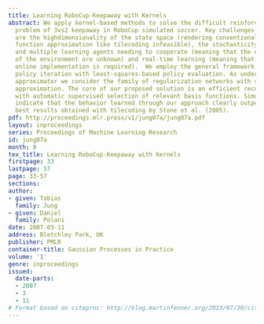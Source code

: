 ```yaml
---
title: Learning RoboCup-Keepaway with Kernels
abstract: We apply kernel-based methods to solve the difficult reinforcement learning
  problem of 3vs2 keepaway in RoboCup simulated soccer. Key challenges in keepaway
  are the highdimensionality of the state space (rendering conventional discretization-based
  function approximation like tilecoding infeasible), the stochasticity due to noise
  and multiple learning agents needing to cooperate (meaning that the exact dynamics
  of the environment are unknown) and real-time learning (meaning that an efficient
  online implementation is required).  We employ the general framework of approximate
  policy iteration with least-squares-based policy evaluation. As underlying function
  approximator we consider the family of regularization networks with subset of regressors
  approximation. The core of our proposed solution is an efficient recursive implementation
  with automatic supervised selection of relevant basis functions. Simulation results
  indicate that the behavior learned through our approach clearly outperforms the
  best results obtained with tilecoding by Stone et al. (2005).
pdf: http://proceedings.mlr.press/v1/jung07a/jung07a.pdf
layout: inproceedings
series: Proceedings of Machine Learning Research
id: jung07a
month: 0
tex_title: Learning RoboCup-Keepaway with Kernels
firstpage: 33
lastpage: 57
page: 33-57
sections: 
author:
- given: Tobias
  family: Jung
- given: Daniel
  family: Polani
date: 2007-03-11
address: Bletchley Park, UK
publisher: PMLR
container-title: Gaussian Processes in Practice
volume: '1'
genre: inproceedings
issued:
  date-parts:
  - 2007
  - 3
  - 11
# Format based on citeproc: http://blog.martinfenner.org/2013/07/30/citeproc-yaml-for-bibliographies/
---
```

